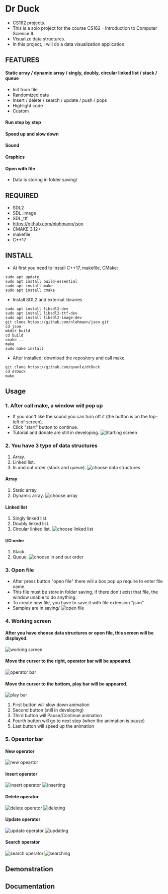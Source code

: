 # Dr Duck
- CS162 projects.
- This is a solo project for the course CS162 - Introduction to Computer Science II.
- Visualize data structures.
- In this project, I will do a data visualization application.
## FEATURES 
#### Static array / dynamic array / singly, doubly, circular linked list / stack / queue
- Init from file
- Randomized data
- Insert / delete / search / update / push / pops
- Highlight code
- Custom
#### Run step by step
#### Speed up and slow down
#### Sound 
#### Graphics
#### Open with file 
- Data is storing in folder saving/
## REQUIRED
- SDL2
- SDL\_image
- SDL\_ttf
- https://github.com/nlohmann/json
- CMAKE 3.12+
- makefile
- C++17
## INSTALL 
- At first you need to install C++17, makefile, CMake:
```
sudo apt update 
sudo apt install build-essential
sudo apt install make 
sudo apt install cmake 
```
- Install SDL2 and external libraries
```
sudo apt install libsdl2-dev
sudo apt install libsdl2-ttf-dev
sudo apt install libsdl2-image-dev
git clone https://github.com/nlohmann/json.git 
cd json
mkdir build
cd build
cmake ..
make
sudo make install
```

- After installed, download the repository and call make.
```
git clone https://github.com/qvanle/drDuck
cd drDuck 
make 
```
## Usage
### 1. After call make, a window will pop up
- If you don't like the sound you can turn off it (the button is on the top-left of screen).
- Click "start" button to continue.
- Tutorial and donate are still in developing.
![Starting screen](docs/images/starting_screen.png)
### 2. You have 3 type of data structures 
1. Array.
2. Linked list.
3. In and out order (stack and queue).
![choose data structures](docs/images/choose_data_structures.png)
#### Array 
1. Static array.
2. Dynamic array.
![choose array](docs/images/choose_array.png)
#### Linked list 
1. Singly linked list.
2. Doubly linked list.
3. Circular linked list.
![choose linked list](docs/images/choose_linked_list.png)
#### I/O order 
1. Stack.
2. Queue.
![choose in and out order](docs/images/choose_InO_order.png)
### 3. Open file 
- After press button "open file" there will a box pop up require to enter file name.
- This file must be store in folder saving, if there don't exist that file, the window unable to do anything.
- To create new file, you have to save it with file extension "json" 
- Samples are in saving/
![open file](docs/images/open_file_input.png)
### 4. Working screen 
#### After you have choose data structures or open file, this screen will be displayed.
![working screen](docs/images/working_screen.png)
#### Move the cursor to the right, operator bar will be appeared.
![operator bar](docs/images/operator_bar.png)
#### Move the cursor to the bottom, play bar will be appeared.
![play bar](docs/images/play_bar.png)
1. First button will slow down animation
2. Second button (still in developing)
3. Third button will Pause/Continue animation 
4. Fourth button will go to next step (when the animation is pause) 
5. Last button will speed up the animation
### 5. Opeartor bar
#### New operator 
![new opeartor](docs/images/new_operator.png)
#### Insert operator 
![insert operator](docs/images/insert_operator.png)
![inserting](docs/images/inserting.png)
#### Delete operator 
![delete operator](docs/images/delete_operator.png)
![deleting](docs/images/deleting.png)
#### Update operator 
![update operator](docs/images/update_operator.png)
![updating](docs/images/updating.png)
#### Search operator
![search operator](docs/images/search_operator.png) 
![searching](docs/images/searching.png)
## Demonstration

## Documentation

